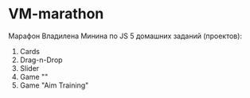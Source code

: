 # VM-marathon
Марафон Владилена Минина по JS
5 домашних заданий (проектов):
1) Cards
2) Drag-n-Drop
3) Slider
4) Game ""
5) Game "Aim Training"
